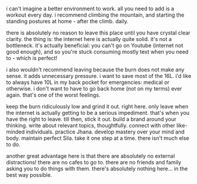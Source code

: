 i can't imagine a better environment to work.
all you need to add is a workout every day. i recommend climbing the mountain, and starting the standing postures at home - after the climb. daily.

there is absolutely no reason to leave this place until you have crystal clear clarity. the thing is: the internet here is actually quite solid. it's not a bottleneck. it's actually beneficial: you can't go on Youtube (internet not good enough), and so you're stuck consuming mostly text when you need to - which is perfect!

i also wouldn't recommend leaving because the burn does not make any sense. it adds unnecessary pressure. i want to save most of the 16L. i'd like to always have 10L in my back pocket for emergencies: medical or otherwise. i don't want to have to go back home (not on my terms) ever again. that's one of the worst feelings.

keep the burn ridiculously low and grind it out. right here. only leave when the internet is actually getting to be a serious impediment. that's when you have the right to leave. till then, stick it out. build a brand around your thinking. write about relevant topics, thoughtfully. connect with other like-minded individuals. practice Jhana. develop mastery over your mind and body. maintain perfect Sila. take it one step at a time. there isn't much else to do.

another great advantage here is that there are absolutely no external distractions! there are no cafes to go to. there are no friends and family asking you to do things with them. there's absolutely nothing here... in the best way possible.